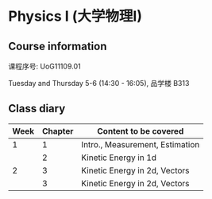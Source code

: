 # Physics I (大学物理I)
<!-- [Go to Class diary](#Class-diary) -->
## Course information

课程序号: UoG11109.01

Tuesday and Thursday 5-6 (14:30 - 16:05), 品学楼 B313

## Class diary

Week|Chapter|Content to be covered|
| --------| --- | ------------------- |
|1|1 |Intro., Measurement, Estimation|
||2 |Kinetic Energy in 1d|
|2|3 |Kinetic Energy in 2d, Vectors|
||3 |Kinetic Energy in 2d, Vectors|

